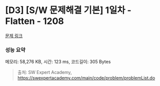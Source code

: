 # [D3] [S/W 문제해결 기본] 1일차 - Flatten - 1208 

[문제 링크](https://swexpertacademy.com/main/code/problem/problemDetail.do?contestProbId=AV139KOaABgCFAYh) 

### 성능 요약

메모리: 58,276 KB, 시간: 123 ms, 코드길이: 305 Bytes



> 출처: SW Expert Academy, https://swexpertacademy.com/main/code/problem/problemList.do